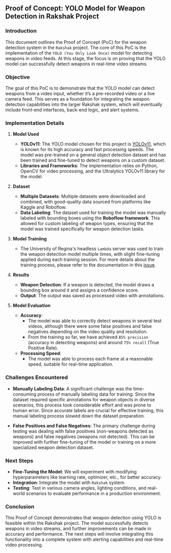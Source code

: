 ## Proof of Concept: YOLO Model for Weapon Detection in Rakshak Project

### Introduction

This document outlines the Proof of Concept (PoC) for the weapon detection system in the `Rakshak` project. The core of this PoC is the implementation of the `YOLO (You Only Look Once)` model for detecting weapons in video feeds. At this stage, the focus is on proving that the YOLO model can successfully detect weapons in real-time video streams. 

### Objective

The goal of this PoC is to demonstrate that the YOLO model can detect weapons from a video input, whether it’s a pre-recorded video or a live camera feed. This serves as a foundation for integrating the weapon detection capabilities into the larger Rakshak system, which will eventually include front-end interfaces, back-end logic, and alert systems.

### Implementation Details

1. **Model Used**
   - **YOLOv11**: The YOLO model chosen for this project is [YOLOv11](https://github.com/ultralytics/ultralytics), which is known for its high accuracy and fast processing speeds. The model was pre-trained on a general object detection dataset and has been trained and fine-tuned to detect weapons on a custom dataset.
   - **Libraries and Frameworks**: The implementation relies on Python, OpenCV for video processing, and the Ultralytics YOLOv11 library for the model.
  
2. **Dataset**
   - **Multiple Datasets**: Multiple datasets were downloaded and combined, with good-quality data sourced from platforms like Kaggle and Roboflow.
   - **Data Labeling**: The dataset used for training the model was manually labeled with bounding boxes using the **Roboflow framework**. This allowed for custom labeling of weapon types, ensuring that the model was trained specifically for weapon detection tasks.
  
3. **Model Trainiing**
   - The University of Regina's headless `Lambda` server was used to train the weapon detection model multiple times, with slight fine-tuning applied during each training session. For more details about the training process, please refer to the documentation in this [issue](https://github.com/tvp590/rakshak-ai-model/issues/1).
  
4. **Results**
   - **Weapon Detection**: If a weapon is detected, the model draws a bounding box around it and assigns a confidence score.
   - **Output**: The output was saved as processed video with annotations.
  
5. **Model Evaluation**
   - **Accuracy**: 
     - The model was able to correctly detect weapons in several test videos, although there were some false positives and false negatives depending on the video quality and resolution.
     - From the training so far, we have achieved `85% precision` (accuracy in detecting weapons) and around `75% recall` (True Positive Rate).
   - **Processing Speed**: 
     - The model was able to process each frame at a reasonable speed, suitable for real-time application.
  
### Challenges Encountered

- **Manually Labeling Data**: A significant challenge was the time-consuming process of manually labeling data for training. Since the dataset required specific annotations for weapon objects in diverse scenarios, this process took considerable effort and was prone to human error. Since accurate labels are crucial for effective training, this manual labeling process slowed down the dataset preparation.
  
- **False Positives and False Negatives**: The primary challenge during testing was dealing with false positives (non-weapons detected as weapons) and false negatives (weapons not detected). This can be improved with further fine-tuning of the model or training on a more specialized weapon detection dataset.
  
### Next Steps
- **Fine-Tuning the Model**: We will experiment with modifying hyperparameters like learning rate, optimizer, etc., for better accuracy.
- **Integration**:  Integrate the model with `Rakshak` system.
- **Testing**: Test in various camera angles, lighting conditions, and real-world scenarios to evaluate performance in a production environment.
  

### Conclusion

This Proof of Concept demonstrates that weapon detection using YOLO is feasible within the Rakshak project. The model successfully detects weapons in video streams, and further improvements can be made in accuracy and performance. The next steps will involve integrating this functionality into a complete system with alerting capabilities and real-time video processing.